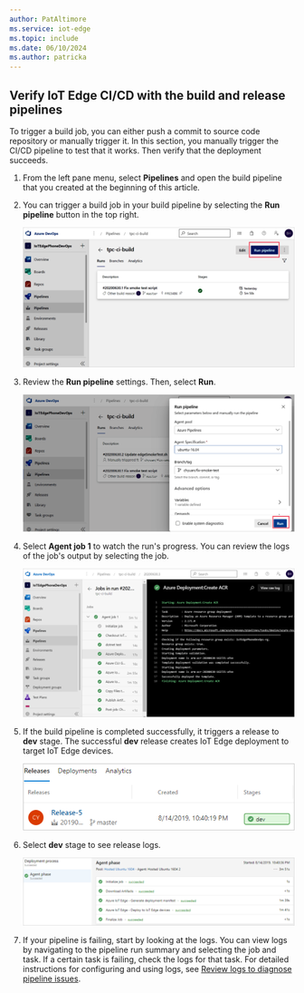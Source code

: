 ```yaml
---
author: PatAltimore
ms.service: iot-edge
ms.topic: include
ms.date: 06/10/2024
ms.author: patricka
---
```


## Verify IoT Edge CI/CD with the build and release pipelines

To trigger a build job, you can either push a commit to source code repository or manually trigger it. In this section, you manually trigger the CI/CD pipeline to test that it works. Then verify that the deployment succeeds.

1. From the left pane menu, select **Pipelines** and open the build pipeline that you created at the beginning of this article.

2. You can trigger a build job in your build pipeline by selecting the **Run pipeline** button in the top right.

    ![Manually trigger your build pipeline using the Run pipeline button](media/iot-edge-verify-iot-edge-continuous-integration-continuous-deployment/manual-trigger.png)

3. Review the **Run pipeline** settings. Then, select **Run**.

    ![Specify run pipeline options and select Run](media/iot-edge-verify-iot-edge-continuous-integration-continuous-deployment/run-pipeline-settings.png)

4. Select **Agent job 1** to watch the run's progress. You can review the logs of the job's output by selecting the job. 

    ![Review the job's log output](media/iot-edge-verify-iot-edge-continuous-integration-continuous-deployment/view-job-run.png)

5. If the build pipeline is completed successfully, it triggers a release to **dev** stage. The successful **dev** release creates IoT Edge deployment to target IoT Edge devices.

    ![Release to dev](media/iot-edge-verify-iot-edge-continuous-integration-continuous-deployment/pending-approval.png)

6. Select **dev** stage to see release logs.

    ![Release logs](media/iot-edge-verify-iot-edge-continuous-integration-continuous-deployment/release-logs.png)

7. If your pipeline is failing, start by looking at the logs. You can view logs by navigating to the pipeline run summary and selecting the job and task. If a certain task is failing, check the logs for that task. For detailed instructions for configuring and using logs, see [Review logs to diagnose pipeline issues](/azure/devops/pipelines/troubleshooting/review-logs).
